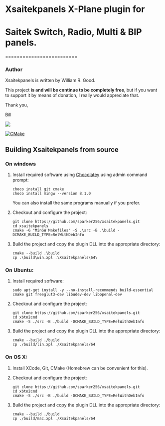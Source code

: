 # Xsaitekpanels X-Plane plugin for
# Saitek Switch, Radio, Multi & BIP panels.
=========================

### Author
Xsaitekpanels is written by William R. Good.

This project **is and will be continue to be completely free**, but if you want to support it by means of donation, I really would appreciate that.

Thank you,

Bill

[![](https://www.paypal.com/en_US/i/btn/btn_donateCC_LG.gif)](https://www.paypal.com/cgi-bin/webscr?cmd=_donations&business=JZG2ALMZQZYNG&lc=US&item_name=Xsaitekpanels&currency_code=USD&bn=PP%2dDonationsBF%3abtn_donateCC_LG%2egif%3aNonHosted)



[![CMake](https://github.com/sparker256/xbtn2cmd/actions/workflows/cmake.yml/badge.svg)](https://github.com/sparker256/xbtn2cmd/actions/workflows/cmake.yml)



## Building Xsaitekpanels from source

### On windows

1.  Install required software using [Chocolatey](https://chocolatey.org/) using admin command prompt:

    ```
    choco install git cmake
    choco install mingw --version 8.1.0
    ```

    You can also install the same programs manually if you prefer.

2.  Checkout and configure the project:

    ```
    git clone https://github.com/sparker256/xsaitekpanels.git
    cd xsaitekpanels
    cmake -G "MinGW Makefiles" -S .\src -B .\build -DCMAKE_BUILD_TYPE=RelWithDebInfo
    ```

3.  Build the project and copy the plugin DLL into the appropriate directory:

    ```
    cmake --build .\build
    cp .\build\win.xpl .\Xsaitekpanels\64\
    ```

### On Ubuntu:

1. Install required software:

   ```
   sudo apt-get install -y --no-install-recommends build-essential cmake git freeglut3-dev libudev-dev libopenal-dev

   ```

2. Checkout and configure the project:

   ```
   git clone https://github.com/sparker256/xsaitekpanels.git
   cd xbtn2cmd
   cmake -S ./src -B ./build -DCMAKE_BUILD_TYPE=RelWithDebInfo
   ```

3. Build the project and copy the plugin DLL into the appropriate directory:

   ```
   cmake --build ./build
   cp ./build/lin.xpl ./Xsaitekpanels/64
   ```

### On OS X:

1. Install XCode, Git, CMake (Homebrew can be convenient for this).

2. Checkout and configure the project:

   ```
   git clone https://github.com/sparker256/xsaitekpanels.git
   cd xbtn2cmd
   cmake -S ./src -B ./build -DCMAKE_BUILD_TYPE=RelWithDebInfo
   ```

3. Build the project and copy the plugin DLL into the appropriate directory:

   ```
   cmake --build ./build
   cp ./build/mac.xpl ./Xsaitekpanels/64
